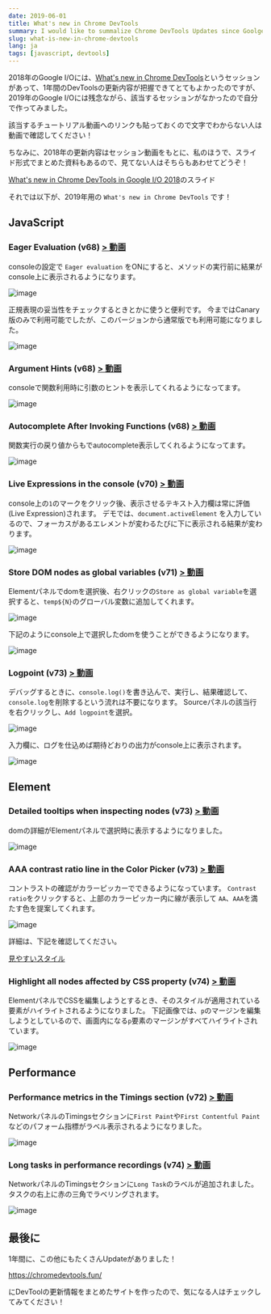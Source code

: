 ```yaml
---
date: 2019-06-01
title: What's new in Chrome DevTools
summary: I would like to summalize Chrome DevTools Updates since Goolge I/O 2018.
slug: what-is-new-in-chrome-devtools
lang: ja
tags: [javascript, devtools]
---
```


2018年のGoogle I/Oには、[What's new in Chrome DevTools](https://www.youtube.com/watch?v=mfuE53x4b3k&list=PLNYkxOF6rcIC4NQeXpdAy0RbOACI66Hvf&index=8&t=0s)というセッションがあって、1年間のDevToolsの更新内容が把握できてとてもよかったのですが、2019年のGoogle I/Oには残念ながら、該当するセッションがなかったので自分で作ってみました。

該当するチュートリアル動画へのリンクも貼っておくので文字でわからない人は動画で確認してください！

ちなみに、2018年の更新内容はセッション動画をもとに、私のほうで、スライド形式でまとめた資料もあるので、見てない人はそちらもあわせてどうぞ！

[What's new in Chrome DevTools in Google I/O 2018](https://docs.google.com/presentation/d/1FCu_lbsqAhwUpg7pg3Wr__-oeZItXju3ozWfV2GNZ2k/edit?usp=sharing)のスライド

それでは以下が、2019年用の `What's new in Chrome DevTools` です！

## JavaScript

### Eager Evaluation (v68) [ > 動画](https://chromedevtools.fun/versions/v68#eager-evaluation)

consoleの設定で `Eager evaluation` をONにすると、メソッドの実行前に結果がconsole上に表示されるようになります。

![image](https://i.gyazo.com/0cd520a0d8cb1dbaca760b18ec5afb1b.png)

正規表現の妥当性をチェックするときとかに使うと便利です。
今まではCanary版のみで利用可能でしたが、このバージョンから通常版でも利用可能になりました。

![image](https://i.gyazo.com/1542791f418040fca340a53395104a1f.png)

### Argument Hints (v68) [ > 動画](https://chromedevtools.fun/versions/v68#argument-hints)

consoleで関数利用時に引数のヒントを表示してくれるようになってます。

![image](https://i.gyazo.com/080a0ad0fd3d3d1be5e1561d5d8879cf.png)

### Autocomplete After Invoking Functions (v68) [ > 動画](https://chromedevtools.fun/versions/v68#autocomplete-after-invoking-functions)

関数実行の戻り値からもでautocomplete表示してくれるようになってます。

![image](https://i.gyazo.com/19d412c972d98e8168e299a2f60f6e9b.png)

### Live Expressions in the console (v70) [ > 動画](https://chromedevtools.fun/versions/v70#live-expressions-in-the-console)

console上の`1`のマークをクリック後、表示させるテキスト入力欄は常に評価(Live Expression)されます。
デモでは、`document.activeElement` を入力しているので、フォーカスがあるエレメントが変わるたびに下に表示される結果が変わります。

![image](https://i.gyazo.com/8208b85dac508579ce4d9a6e02df7031.png)

### Store DOM nodes as global variables (v71) [ > 動画](https://chromedevtools.fun/versions/v71#store-dom-nodes-as-global-variables)

Elementパネルでdomを選択後、右クリックの`Store as global variable`を選択すると、`temp${N}`のグローバル変数に追加してくれます。

![image](https://i.gyazo.com/9f5cc7b7868703cb425f5b8b65ae2503.png)

下記のようにconsole上で選択したdomを使うことができるようになります。

![image](https://i.gyazo.com/568c269f755884cc2daaf5f1f2e35d4c.png)


### Logpoint (v73) [ > 動画](https://chromedevtools.fun/versions/v73#logpoints)

デバッグするときに、`console.log()`を書き込んで、実行し、結果確認して、`console.log`を削除するという流れは不要になります。
Sourceパネルの該当行を右クリックし、`Add logpoint`を選択。

![image](https://i.gyazo.com/05d100536ddb0b024052edd27694ef0e.png)

入力欄に、ログを仕込めば期待どおりの出力がconsole上に表示されます。

![image](https://i.gyazo.com/eff3023b797382ca04f20c68b552a751.png)


## Element

### Detailed tooltips when inspecting nodes (v73) [ > 動画](https://chromedevtools.fun/versions/v73#detailed-tooltips-when-inspecting-nodes)

domの詳細がElementパネルで選択時に表示するようになりました。

![image](https://i.gyazo.com/75bb084bdc77608d641915961a1980f6.png)

### AAA contrast ratio line in the Color Picker (v73) [ > 動画](https://chromedevtools.fun/versions/v73#aaa-contrast-ratio-line-in-the-color-picker)

コントラストの確認がカラーピッカーでできるようになっています。
`Contrast ratio`をクリックすると、上部のカラーピッカー内に線が表示して `AA`、`AAA`を満たす色を提案してくれます。

![image](https://i.gyazo.com/b8599016891b21e7994beb180fa928f1.png)

詳細は、下記を確認してください。

[見やすいスタイル](https://developers.google.com/web/fundamentals/accessibility/accessible-styles#color_and_contrast)

### Highlight all nodes affected by CSS property (v74) [ > 動画](https://chromedevtools.fun/versions/v74#highlight-all-nodes-affected-by-css-property)

ElementパネルでCSSを編集しようとするとき、そのスタイルが適用されている要素がハイライトされるようになりました。
下記画像では、`p`のマージンを編集しようとしているので、画面内になる`p`要素のマージンがすべてハイライトされています。

![image](https://i.gyazo.com/68558d4e64b838dd89fec55e2796dde6.png)


## Performance

### Performance metrics in the Timings section (v72) [ > 動画](https://chromedevtools.fun/versions/v72/#performance-metrics-in-the-timings-section)

NetworkパネルのTimingsセクションに`First Paint`や`First Contentful Paint`などのパフォーム指標がラベル表示されるようになりました。

![image](https://i.gyazo.com/56ac198e4d12f74b7b6dcdf99898a646.png)


### Long tasks in performance recordings (v74) [ > 動画](https://chromedevtools.fun/versions/v74#long-tasks-and-first-paint-in-performance-recordings)

NetworkパネルのTimingsセクションに`Long Task`のラベルが追加されました。
タスクの右上に赤の三角でラベリングされます。

![image](https://i.gyazo.com/16bea4cbd6b45d3ab35373a45bc96401.png)


## 最後に

1年間に、この他にもたくさんUpdateがありました！

https://chromedevtools.fun/

にDevToolの更新情報をまとめたサイトを作ったので、気になる人はチェックしてみてください！













